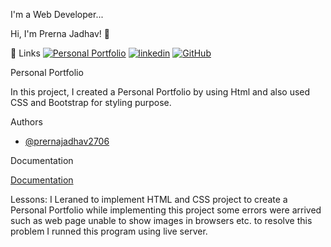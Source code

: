 I'm a Web Developer...


 Hi, I'm Prerna Jadhav! 👋


 🔗 Links
[![Personal Portfolio](https://img.shields.io/badge/Portfolio-000?style=for-the-badge&logo=ko-fi&logoColor=white)](https://github.com/prernajadhav2706/CODSOFT--Portfolio)
[![linkedin](https://img.shields.io/badge/linkedin-0A66C2?style=for-the-badge&logo=linkedin&logoColor=white)](https://www.linkedin.com/in/prerna-jadhav-903aa52aa)
[![GitHub](https://img.shields.io/badge/GitHub-1DA1F2?style=for-the-badge&logo=GitHub&logoColor=white)](https://github.com/prernajadhav2706)


Personal Portfolio 

In this project, I created a Personal Portfolio by using Html and also used CSS and Bootstrap for styling purpose.


 Authors

- [@prernajadhav2706](https://www.github.com/prernajadhav2706)

 Documentation

[Documentation](https://github.com/prernajadhav2706/Portfolio)


 Lessons:
I Leraned to implement HTML and CSS project to create a Personal Portfolio
while implementing this project some errors were arrived such as web page unable to show images in browsers etc.
to resolve this problem I runned this program using live server.

